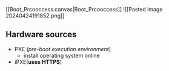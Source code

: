 
[[Boot_Prcooccess.canvas|Boot_Prcooccess]]
![[Pasted image 20240424191852.png]]




## Hardware sources
- PXE (*pre-boot execution environment*)
	- install operating system online
- iPXE(**uses HTTPS**)







